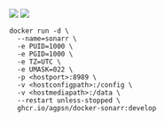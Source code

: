 ![ ](https://ghcr-badge.egpl.dev/agpsn/docker-sonarr/size?tag=develop&color=black&label=SIZE&trim=patch&trim=major&ignore=sha256*)
![ ](https://ghcr-badge.egpl.dev/agpsn/docker-sonarr/latest_tag?color=black&label=VERSION&trim=patch&trim=major&ignore=sha256*)

```
docker run -d \
  --name=sonarr \
  -e PUID=1000 \
  -e PGID=1000 \
  -e TZ=UTC \
  -e UMASK=022 \
  -p <hostport>:8989 \
  -v <hostconfigpath>:/config \
  -v <hostmediapath>:/data \
  --restart unless-stopped \
  ghcr.io/agpsn/docker-sonarr:develop
```

